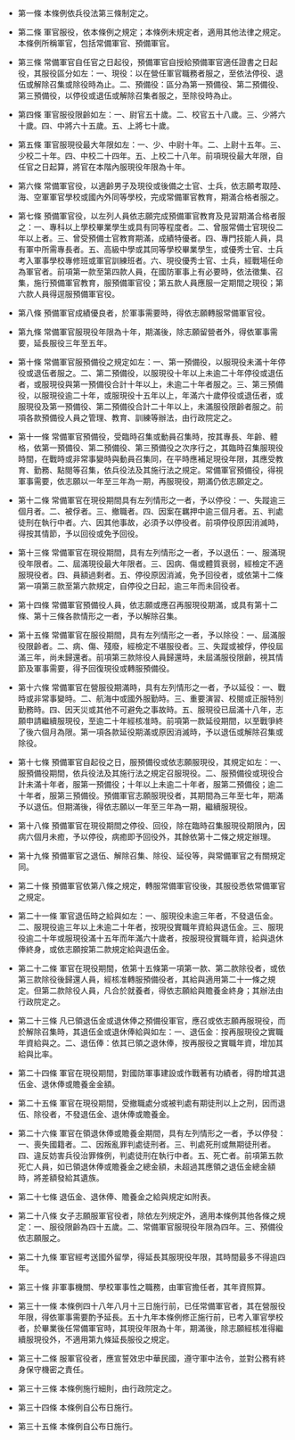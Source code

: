 * 第一條 本條例依兵役法第三條制定之。

* 第二條 軍官服役，依本條例之規定；本條例未規定者，適用其他法律之規定。本條例所稱軍官，包括常備軍官、預備軍官。

* 第三條 常備軍官自任官之日起役，預備軍官自授給預備軍官適任證書之日起役，其服役區分如左：一、現役：以在營任軍官職務者服之，至依法停役、退伍或解除召集或除役時為止。二、預備役：區分為第一預備役、第二預備役、第三預備役，以停役或退伍或解除召集者服之，至除役時為止。

* 第四條 軍官服役限齡如左：一、尉官五十歲。二、校官五十八歲。三、少將六十歲。四、中將六十五歲。五、上將七十歲。

* 第五條 軍官服現役最大年限如左：一、少、中尉十年。二、上尉十五年。三、少校二十年。四、中校二十四年。五、上校二十八年。前項現役最大年限，自任官之日起算，將官在本階內服現役年限為十年。

* 第六條 常備軍官役，以適齡男子及現役或後備之士官、士兵，依志願考取陸、海、空軍軍官學校或國內外同等學校，完成常備軍官教育，期滿合格者服之。

* 第七條 預備軍官役，以左列人員依志願完成預備軍官教育及見習期滿合格者服之：一、專科以上學校畢業學生或具有同等程度者。二、曾服常備士官現役二年以上者。三、曾受預備士官教育期滿，成績特優者。四、專門技能人員，具有軍中所需專長者。五、高級中學或其同等學校畢業學生，或優秀士官、士兵考入軍事學校專修班或軍官訓練班者。六、現役優秀士官、士兵，經戰場任命為軍官者。前項第一款至第四款人員，在國防軍事上有必要時，依法徵集、召集，施行預備軍官教育，服預備軍官役；第五款人員應服一定期間之現役；第六款人員得逕服預備軍官役。

* 第八條 預備軍官成績優良者，於軍事需要時，得依志願轉服常備軍官役。

* 第九條 常備軍官服現役年限為十年，期滿後，除志願留營者外，得依軍事需要，延長服役三年至五年。

* 第十條 常備軍官服預備役之規定如左：一、第一預備役，以服現役未滿十年停役或退伍者服之。二、第二預備役，以服現役十年以上未逾二十年停役或退伍者，或服現役與第一預備役合計十年以上，未逾二十年者服之。三、第三預備役，以服現役逾二十年，或服現役十五年以上，年滿六十歲停役或退伍者，或服現役及第一預備役、第二預備役合計二十年以上，未滿服役限齡者服之。前項各款預備役人員之管理、教育、訓練等辦法，由行政院定之。

* 第十一條 常備軍官預備役，受臨時召集或動員召集時，按其專長、年齡、體格，依第一預備役、第二預備役、第三預備役之次序行之，其臨時召集服現役時間，在戰時或非常事變時與動員召集同，在平時應補足現役年限，其應受教育、勤務、點閱等召集，依兵役法及其施行法之規定。常備軍官預備役，得視軍事需要，依志願以一年至三年為一期，再服現役，期滿仍依志願定之。

* 第十二條 常備軍官在現役期間具有左列情形之一者，予以停役：一、失蹤逾三個月者。二、被俘者。三、撤職者。四、因案在羈押中逾三個月者。五、判處徒刑在執行中者。六、因其他事故，必須予以停役者。前項停役原因消滅時，得按其情節，予以回役或免予回役。

* 第十三條 常備軍官在現役期間，具有左列情形之一者，予以退伍：一、服滿現役年限者。二、屆滿現役最大年限者。三、因病、傷或體質衰弱，經檢定不適服現役者。四、員額過剩者。五、停役原因消滅，免予回役者，或依第十二條第一項第三款至第六款規定，自停役之日起，逾三年而未回役者。

* 第十四條 常備軍官預備役人員，依志願或應召再服現役期滿，或具有第十二條、第十三條各款情形之一者，予以解除召集。

* 第十五條 常備軍官在服役期間，具有左列情形之一者，予以除役：一、屆滿服役限齡者。二、病、傷、殘廢，經檢定不堪服役者。三、失蹤或被俘，停役屆滿三年，尚未歸還者。前項第三款除役人員歸還時，未屆滿服役限齡，視其情節及軍事需要，得予回復現役或轉服預備役。

* 第十六條 常備軍官在營服役期滿時，具有左列情形之一者，予以延役：一、戰時或非常事變時。二、航海中或國外服勤時。三、重要演習、校閱或正服特別勤務時。四、因天災或其他不可避免之事故時。五、服現役已屆滿十八年，志願申請繼續服現役，至逾二十年經核准時。前項第一款延役期間，以至戰爭終了後六個月為限。第一項各款延役期滿或原因消滅時，予以退伍或解除召集或除役。

* 第十七條 預備軍官自起役之日，服預備役或依志願服現役，其規定如左：一、服預備役期間，依兵役法及其施行法之規定召服現役。二、服預備役或現役合計未滿十年者，服第一預備役；十年以上未逾二十年者，服第二預備役；逾二十年者，服第三預備役。預備軍官志願服現役者，其期間為三年至七年，期滿予以退伍。但期滿後，得依志願以一年至三年為一期，繼續服現役。

* 第十八條 預備軍官在現役期間之停役、回役，除在臨時召集服現役期限內，因病六個月未癒，予以停役，病癒即予回役外，其餘依第十二條之規定辦理。

* 第十九條 預備軍官之退伍、解除召集、除役、延役等，與常備軍官之有關規定同。

* 第二十條 預備軍官依第八條之規定，轉服常備軍官役後，其服役悉依常備軍官之規定。

* 第二十一條 軍官退伍時之給與如左：一、服現役未逾三年者，不發退伍金。二、服現役逾三年以上未逾二十年者，按現役實職年資給與退伍金。三、服現役逾二十年或服現役滿十五年而年滿六十歲者，按服現役實職年資，給與退休俸終身，或依志願按第二款規定給與退伍金。

* 第二十二條 軍官在現役期間，依第十五條第一項第一款、第二款除役者，或依第三款除役後歸還人員，經核准轉服預備役者，其給與適用第二十一條之規定。但第二款除役人員，凡合於就養者，得依志願給與贍養金終身；其辦法由行政院定之。

* 第二十三條 凡已領退伍金或退休俸之預備役軍官，應召或依志願再服現役，而於解除召集時，其退伍金或退休俸給與如左：一、退伍金：按再服現役之實職年資給與之。二、退伍俸：依其已領之退休俸，按再服役之實職年資，增加其給與比率。

* 第二十四條 軍官在現役期間，對國防軍事建設或作戰著有功績者，得酌增其退伍金、退休俸或贍養金金額。

* 第二十五條 軍官在現役期間，受撤職處分或被判處有期徒刑以上之刑，因而退伍、除役者，不發退伍金、退休俸或贍養金。

* 第二十六條 軍官在領退休俸或贍養金期間，具有左列情形之一者，予以停發：一、喪失國籍者。二、因叛亂罪判處徒刑者。三、判處死刑或無期徒刑者。四、違反妨害兵役治罪條例，判處徒刑在執行中者。五、死亡者。前項第五款死亡人員，如已領退休俸或贍養金之總金額，未超過其應領之退伍金總金額時，將差額發給其遺族。

* 第二十七條 退伍金、退休俸、贍養金之給與規定如附表。

* 第二十八條 女子志願服軍官役者，除依左列規定外，適用本條例其他各條之規定：一、服役限齡為四十五歲。二、常備軍官服現役年限為四年。三、預備役依志願服之。

* 第二十九條 軍官經考送國外留學，得延長其服現役年限，其時間最多不得逾四年。

* 第三十條 非軍事機關、學校軍事性之職務，由軍官擔任者，其年資照算。

* 第三十一條 本條例四十八年八月十三日施行前，已任常備軍官者，其在營服役年限，得依軍事需要酌予延長。五十九年本條例修正施行前，已考入軍官學校者，於畢業後任常備軍官時，其現役年限為十年，期滿後，除志願經核准得繼續服現役外，不適用第九條延長服役之規定。

* 第三十二條 服軍官役者，應宣誓效忠中華民國，遵守軍中法令，並對公務有終身保守機密之責任。

* 第三十三條 本條例施行細則，由行政院定之。

* 第三十四條 本條例自公布日施行。

* 第三十五條 本條例自公布日施行。

